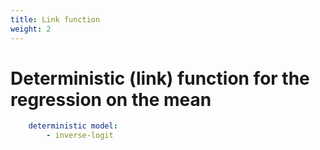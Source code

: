 ```yaml
---
title: Link function
weight: 2
---
```


# Deterministic (link) function for the regression on the mean

```yml
    deterministic model:
        - inverse-logit
```